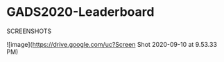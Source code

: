 # GADS2020-Leaderboard
SCREENSHOTS


![image](https://drive.google.com/uc?Screen Shot 2020-09-10 at 9.53.33 PM)
